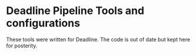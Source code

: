 # Deadline Pipeline Tools and configurations

These tools were written for Deadline. The code is out of date but kept here for posterity.

